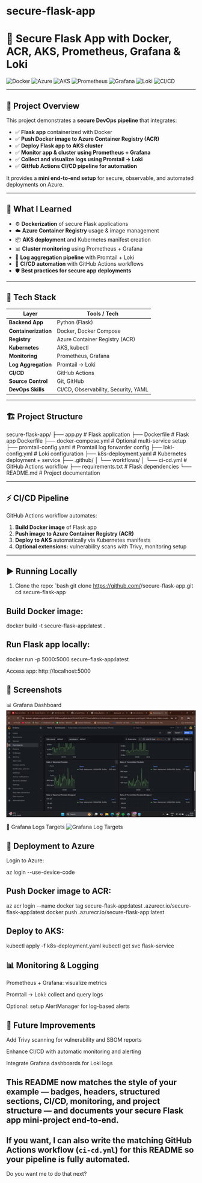 # secure-flask-app
# 🐍 Secure Flask App with Docker, ACR, AKS, Prometheus, Grafana & Loki

![Docker](https://img.shields.io/badge/Docker-Containerization-blue?logo=docker)
![Azure](https://img.shields.io/badge/Azure-Container%20Registry-blue?logo=microsoftazure)
![AKS](https://img.shields.io/badge/AKS-Kubernetes%20Cluster-blue?logo=kubernetes)
![Prometheus](https://img.shields.io/badge/Prometheus-Monitoring-red?logo=prometheus)
![Grafana](https://img.shields.io/badge/Grafana-Dashboards-orange?logo=grafana)
![Loki](https://img.shields.io/badge/Loki-Log%20Aggregation-purple?logo=grafana)
![CI/CD](https://img.shields.io/badge/GitHub%20Actions-CI/CD-green?logo=githubactions)

---

## 📌 Project Overview

This project demonstrates a **secure DevOps pipeline** that integrates:

- ✅ **Flask app** containerized with Docker  
- ✅ **Push Docker image to Azure Container Registry (ACR)**  
- ✅ **Deploy Flask app to AKS cluster**  
- ✅ **Monitor app & cluster using Prometheus + Grafana**  
- ✅ **Collect and visualize logs using Promtail → Loki**  
- ✅ **GitHub Actions CI/CD pipeline for automation**  

It provides a **mini end-to-end setup** for secure, observable, and automated deployments on Azure.

---

## 🚀 What I Learned

- ⚙️ **Dockerization** of secure Flask applications  
- ☁️ **Azure Container Registry** usage & image management  
- 📦 **AKS deployment** and Kubernetes manifest creation  
- 📊 **Cluster monitoring** using Prometheus + Grafana  
- 📜 **Log aggregation pipeline** with Promtail + Loki  
- 🔁 **CI/CD automation** with GitHub Actions workflows  
- 🛡️ **Best practices for secure app deployments**  

---

## 🧰 Tech Stack

| Layer               | Tools / Tech                         |
|----------------------|---------------------------------------|
| **Backend App**      | Python (Flask)                       |
| **Containerization** | Docker, Docker Compose               |
| **Registry**         | Azure Container Registry (ACR)       |
| **Kubernetes**       | AKS, kubectl                          |
| **Monitoring**       | Prometheus, Grafana                   |
| **Log Aggregation**  | Promtail → Loki                        |
| **CI/CD**            | GitHub Actions                       |
| **Source Control**   | Git, GitHub                          |
| **DevOps Skills**    | CI/CD, Observability, Security, YAML |

---

## 🏗️ Project Structure

secure-flask-app/
├── app.py # Flask application
├── Dockerfile # Flask app Dockerfile
├── docker-compose.yml # Optional multi-service setup
├── promtail-config.yaml # Promtail log forwarder config
├── loki-config.yml # Loki configuration
├── k8s-deployment.yaml # Kubernetes deployment + service
├── .github/
│ └── workflows/
│ └── ci-cd.yml # GitHub Actions workflow
├── requirements.txt # Flask dependencies
└── README.md # Project documentation


---

## ⚡ CI/CD Pipeline

GitHub Actions workflow automates:

1. **Build Docker image** of Flask app  
2. **Push image to Azure Container Registry (ACR)**  
3. **Deploy to AKS** automatically via Kubernetes manifests  
4. **Optional extensions:** vulnerability scans with Trivy, monitoring setup  

---

## ▶️ Running Locally

1. Clone the repo:
`bash
git clone https://github.com/<your-username>/secure-flask-app.git
cd secure-flask-app


## Build Docker image:

docker build -t secure-flask-app:latest .


## Run Flask app locally:

docker run -p 5000:5000 secure-flask-app:latest


Access app: http://localhost:5000

## 📸 Screenshots

📊 Grafana Dashboard
![Grafana Dashboard](screenshots/grafana_dashboard.png)

🎯 Grafana Logs Targets
![Grafana Log Targets](screenshots/prometheus_targets.png)



## 📌 Deployment to Azure

Login to Azure:

az login --use-device-code


## Push Docker image to ACR:

az acr login --name <yourACRname>
docker tag secure-flask-app:latest <yourACRname>.azurecr.io/secure-flask-app:latest
docker push <yourACRname>.azurecr.io/secure-flask-app:latest


## Deploy to AKS:

kubectl apply -f k8s-deployment.yaml
kubectl get svc flask-service

## 📊 Monitoring & Logging

Prometheus + Grafana: visualize metrics

Promtail → Loki: collect and query logs

Optional: setup AlertManager for log-based alerts

## 🔮 Future Improvements

Add Trivy scanning for vulnerability and SBOM reports

Enhance CI/CD with automatic monitoring and alerting

Integrate Grafana dashboards for Loki logs


## This README now matches the style of your example — **badges, headers, structured sections, CI/CD, monitoring, and project structure** — and documents your **secure Flask app mini-project** end-to-end.  

## If you want, I can also **write the matching GitHub Actions workflow** (`ci-cd.yml`) for this README so your pipeline is fully automated.  

Do you want me to do that next?
